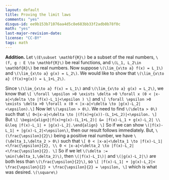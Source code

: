 ```yaml
---
layout: default
title: Proving the limit laws
comments: "yes"
disqus-id: ee9b153b71076aa4d5c8e683bb33f2adb0b78f0c
math: "yes"
last-major-revision-date:
license: "CC-BY"
tags: math
---
```


**Addition.** Let `\(E\subset \mathbf{R}\)` be a subset of the real
numbers, `\(f, g : E \to \mathbf{R}\)` be real functions, and
`\(L_1, L_2\in \mathbf{R}\)` be real numbers. Now suppose
`\(\lim_{x\to a} f(x) = L_1\)` and `\(\lim_{x\to a} g(x) = L_2\)`. We
would like to show that `\(\lim_{x\to a} (f(x)+g(x)) = L_1+L_2\)`.

Since `\(\lim_{x\to a} f(x) = L_1\)` and `\(\lim_{x\to a} g(x) = L_2\)`,
we know that 
`\[ \forall \epsilon >0 \exists \delta >0 \forall x (0 < |x-a|<\delta
\to |f(x)-L_1|<\epsilon ) \]`
and
`\[ \forall \epsilon >0 \exists \delta >0 \forall x (0 < |x-a|<\delta
\to |g(x)-L_2|<\epsilon).\]`
Now let `\(\epsilon > 0\)`. We need to find `\(\delta > 0\)` such that
`\[
0<|x-a|<\delta \to |(f(x)+g(x))-(L_1+L_2)|<\epsilon.
\]`
But
`\[
\begin{align}|f(x)+g(x)-(L_1+L_2)| &= |f(x)-L_1 + g(x)-L_2| \\
&\leq |f(x)-L_1| + |g(x)-L_2|.\end{align}
\]`
So if we can show `\(|f(x)-L_1| + |g(x)-L_2|<\epsilon\)`, then our
result follows immediately.  But, `\(\frac{\epsilon}{2}\)` being a
positive real number, we have `\(\delta_1,\delta_2 > 0\)` such that
`\[
0 < |x-a|<\delta_1 \to |f(x)-L_1|<\frac{\epsilon}{2}, \\
0 < |x-a|<\delta_2 \to |f(x)-L_2|<\frac{\epsilon}{2}.
\]`
So if we let `\(\delta := \min(\delta_1,\delta_2)\)`, then `\(|f(x)-L_1\)|` and `\(|g(x)-L_2|\)` are both less than `\(\frac{\epsilon}{2}\)`, so
`\[
|f(x)-L_1| + |g(x)-L_2|< \frac{\epsilon}{2} + \frac{\epsilon}{2} = \epsilon,
\]`
which is what was desired. `\(\square\)`

